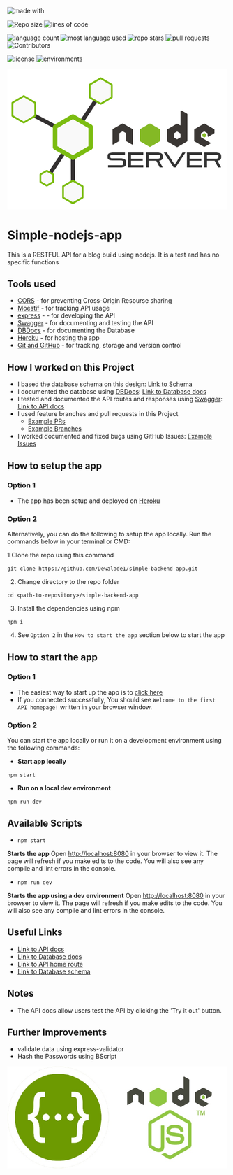 ![made with](https://img.shields.io/badge/made%20with-NodeJS-success?style=for-the-badge)

![Repo size](https://img.shields.io/github/repo-size/Dewalade1/simple-backend-app?style=for-the-badge)
![lines of code](https://img.shields.io/tokei/lines/github/Dewalade1/simple-backend-app?style=for-the-badge)

![language count](https://img.shields.io/github/languages/count/Dewalade1/simple-backend-app?style=for-the-badge)
![most language used](https://img.shields.io/github/languages/top/Dewalade1/simple-backend-app?style=for-the-badge)
![repo stars](https://img.shields.io/github/stars/Dewalade1/simple-backend-app?style=for-the-badge)
![pull requests](https://img.shields.io/github/issues-pr/Dewalade1/simple-backend-app?style=for-the-badge)
![Contributors](https://img.shields.io/github/contributors/Dewalade1/simple-backend-app?style=for-the-badge)

![license](https://img.shields.io/github/license/Dewalade1/simple-backend-app?style=for-the-badge)
![environments](https://img.shields.io/badge/environments%20-1-yellowgreen?style=for-the-badge)

![nodeserver-logo](./public/nodeserver-logo.png)

# Simple-nodejs-app

This is a RESTFUL API for a blog build using nodejs. It is a test and has no specific functions

## Tools used

* [CORS](https://expressjs.com/en/resources/middleware/cors.html) - for preventing Cross-Origin Resourse sharing
* [Moestif](https://www.moesif.com/docs/) - for tracking API usage
* [express](https://expressjs.com/) -  - for developing the API
* [Swagger](https://swagger.io/tools/swagger-ui/) - for documenting and testing the API
* [DBDocs](https://dbdocs.io/) - for documenting the Database
* [Heroku](https://www.heroku.com/) - for hosting the app
* [Git and GitHub](https://git-scm.com) - for tracking, storage and version control

## How I worked on this Project

* I based the database schema on this design: [Link to Schema](./public/app-sql-schema.png)
* I documented the database using [DBDocs](https://dbdocs.io/): [Link to Database docs](https://dbdocs.io/Dewalade1/Simple_node_backend)
* I tested and documented the API routes and responses using [Swagger](https://swagger.io/tools/swagger-ui/): [Link to API docs](https://simple-node-backend-app.herokuapp.com/api-docs/)
* I used feature branches and pull requests in this Project
    * [Example PRs](https://github.com/Dewalade1/simple-backend-app/pulls?q=is%3Apr+is%3Aclosed)
    * [Example Branches](https://github.com/Dewalade1/simple-backend-app/branches)
* I worked documented and fixed bugs using GitHub Issues: [Example Issues](https://github.com/Dewalade1/simple-backend-app/issues)

## How to setup the app

### Option 1

* The app has been setup and deployed on [Heroku](https://www.heroku.com/)

### Option 2

Alternatively, you can do the following to setup the app locally. Run the commands below in your terminal or CMD:

1 Clone the repo using this command
```
git clone https://github.com/Dewalade1/simple-backend-app.git
```

2. Change directory to the repo folder
```
cd <path-to-repository>/simple-backend-app
```

3. Install the dependencies using npm 
```
npm i
```

4. See `Option 2` in the `How to start the app` section below to start the app


## How to start the app

### Option 1

* The easiest way to start up the app is to [click here](https://simple-node-backend-app.herokuapp.com/)
* If you connected successfully, You should see `Welcome to the first API homepage!` written in your browser window.

### Option 2

You can start the app locally or run it on a development environment using the following commands:
* **Start app locally**
```
npm start
```

* **Run on a local dev environment**
```
npm run dev
```

## Available Scripts

*  `npm start`

**Starts the app**
Open [http://localhost:8080](http://localhost:8080) in your browser to view it.
The page will refresh if you make edits to the code.
You will also see any compile and lint errors in the console.


* `npm run dev`

**Starts the app using a dev environment**
Open [http://localhost:8080](http://localhost:8080) in your browser to view it.
The page will refresh if you make edits to the code.
You will also see any compile and lint errors in the console.


## Useful Links

* [Link to API docs](https://simple-node-backend-app.herokuapp.com/api-docs/)
* [Link to Database docs](https://dbdocs.io/Dewalade1/Simple_node_backend)
* [Link to API home route](https://simple-node-backend-app.herokuapp.com/)
* [Link to Database schema](./public/app-sql-schema.png)

## Notes

* The API docs allow users test the API by clicking the 'Try it out' button.

## Further Improvements

* validate data using express-validator
* Hash the Passwords using BScript

![swaggerfornodejs](./public/swaggerfornodejs.jpg)